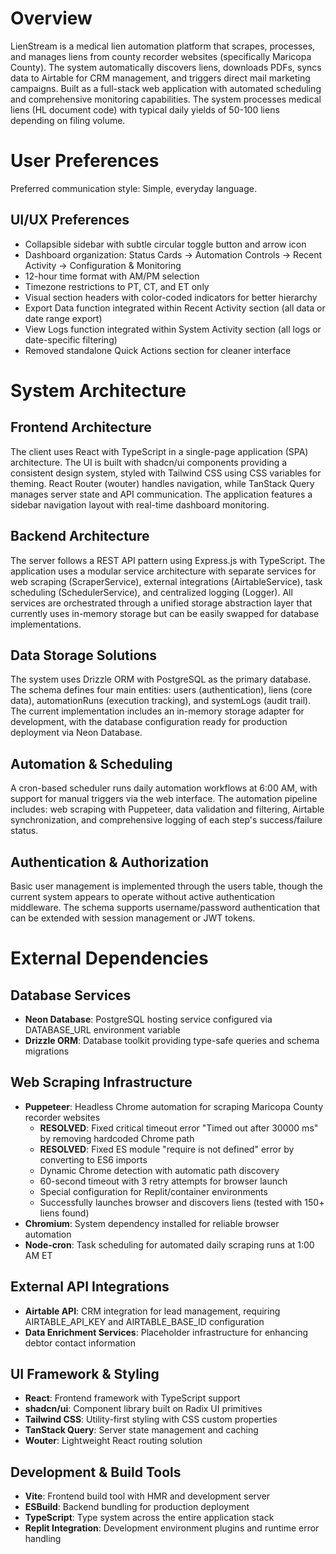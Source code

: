 # Overview

LienStream is a medical lien automation platform that scrapes, processes, and manages liens from county recorder websites (specifically Maricopa County). The system automatically discovers liens, downloads PDFs, syncs data to Airtable for CRM management, and triggers direct mail marketing campaigns. Built as a full-stack web application with automated scheduling and comprehensive monitoring capabilities. The system processes medical liens (HL document code) with typical daily yields of 50-100 liens depending on filing volume.

# User Preferences

Preferred communication style: Simple, everyday language.

## UI/UX Preferences
- Collapsible sidebar with subtle circular toggle button and arrow icon
- Dashboard organization: Status Cards → Automation Controls → Recent Activity → Configuration & Monitoring
- 12-hour time format with AM/PM selection
- Timezone restrictions to PT, CT, and ET only
- Visual section headers with color-coded indicators for better hierarchy
- Export Data function integrated within Recent Activity section (all data or date range export)
- View Logs function integrated within System Activity section (all logs or date-specific filtering)
- Removed standalone Quick Actions section for cleaner interface

# System Architecture

## Frontend Architecture
The client uses React with TypeScript in a single-page application (SPA) architecture. The UI is built with shadcn/ui components providing a consistent design system, styled with Tailwind CSS using CSS variables for theming. React Router (wouter) handles navigation, while TanStack Query manages server state and API communication. The application features a sidebar navigation layout with real-time dashboard monitoring.

## Backend Architecture
The server follows a REST API pattern using Express.js with TypeScript. The application uses a modular service architecture with separate services for web scraping (ScraperService), external integrations (AirtableService), task scheduling (SchedulerService), and centralized logging (Logger). All services are orchestrated through a unified storage abstraction layer that currently uses in-memory storage but can be easily swapped for database implementations.

## Data Storage Solutions
The system uses Drizzle ORM with PostgreSQL as the primary database. The schema defines four main entities: users (authentication), liens (core data), automationRuns (execution tracking), and systemLogs (audit trail). The current implementation includes an in-memory storage adapter for development, with the database configuration ready for production deployment via Neon Database.

## Automation & Scheduling
A cron-based scheduler runs daily automation workflows at 6:00 AM, with support for manual triggers via the web interface. The automation pipeline includes: web scraping with Puppeteer, data validation and filtering, Airtable synchronization, and comprehensive logging of each step's success/failure status.

## Authentication & Authorization
Basic user management is implemented through the users table, though the current system appears to operate without active authentication middleware. The schema supports username/password authentication that can be extended with session management or JWT tokens.

# External Dependencies

## Database Services
- **Neon Database**: PostgreSQL hosting service configured via DATABASE_URL environment variable
- **Drizzle ORM**: Database toolkit providing type-safe queries and schema migrations

## Web Scraping Infrastructure  
- **Puppeteer**: Headless Chrome automation for scraping Maricopa County recorder websites
  - **RESOLVED**: Fixed critical timeout error "Timed out after 30000 ms" by removing hardcoded Chrome path
  - **RESOLVED**: Fixed ES module "require is not defined" error by converting to ES6 imports
  - Dynamic Chrome detection with automatic path discovery
  - 60-second timeout with 3 retry attempts for browser launch  
  - Special configuration for Replit/container environments
  - Successfully launches browser and discovers liens (tested with 150+ liens found)
- **Chromium**: System dependency installed for reliable browser automation
- **Node-cron**: Task scheduling for automated daily scraping runs at 1:00 AM ET

## External API Integrations
- **Airtable API**: CRM integration for lead management, requiring AIRTABLE_API_KEY and AIRTABLE_BASE_ID configuration
- **Data Enrichment Services**: Placeholder infrastructure for enhancing debtor contact information

## UI Framework & Styling
- **React**: Frontend framework with TypeScript support
- **shadcn/ui**: Component library built on Radix UI primitives
- **Tailwind CSS**: Utility-first styling with CSS custom properties
- **TanStack Query**: Server state management and caching
- **Wouter**: Lightweight React routing solution

## Development & Build Tools
- **Vite**: Frontend build tool with HMR and development server
- **ESBuild**: Backend bundling for production deployment
- **TypeScript**: Type system across the entire application stack
- **Replit Integration**: Development environment plugins and runtime error handling